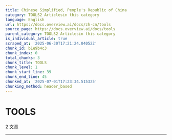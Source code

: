 ```yaml
---
title: Chinese Simplified, People's Republic of China
category: TOOLS2 Articlesin this category
language: English
url: https://docs.overview.ai/docs/zh-cn/tools
source_page: https://docs.overview.ai/docs/tools
parent_category: TOOLS2 Articlesin this category
is_individual_article: true
scraped_at: '2025-06-30T17:21:24.040522'
chunk_id: b1e9b4c3
chunk_index: 0
total_chunks: 3
chunk_title: TOOLS
chunk_level: 1
chunk_start_line: 39
chunk_end_line: 45
chunked_at: '2025-07-01T17:23:34.515325'
chunking_method: header_based
---
```


# TOOLS

2 文章 

* * *
